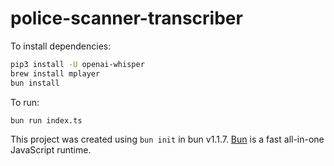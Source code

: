 # police-scanner-transcriber

To install dependencies:

```bash
pip3 install -U openai-whisper
brew install mplayer
bun install
```

To run:

```bash
bun run index.ts
```

This project was created using `bun init` in bun v1.1.7. [Bun](https://bun.sh) is a fast all-in-one JavaScript runtime.

